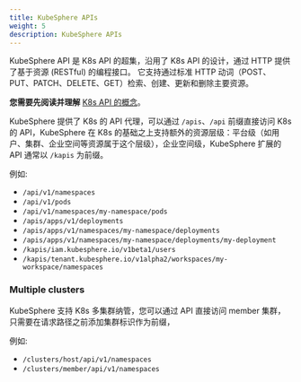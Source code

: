 ```yaml
---
title: KubeSphere APIs
weight: 5
description: KubeSphere APIs
---
```


KubeSphere API 是 K8s API 的超集，沿用了 K8s API 的设计，通过 HTTP 提供了基于资源 (RESTful) 的编程接口。 它支持通过标准 HTTP 动词（POST、PUT、PATCH、DELETE、GET）检索、创建、更新和删除主要资源。

**您需要先阅读并理解** [K8s API 的概念](https://kubernetes.io/zh-cn/docs/reference/using-api/api-concepts/)。

KubeSphere 提供了 K8s 的 API 代理，可以通过 `/apis`、`/api` 前缀直接访问 K8s 的 API，KubeSphere 在 K8s 的基础之上支持额外的资源层级：平台级（如用户、集群、企业空间等资源属于这个层级），企业空间级，KubeSphere 扩展的 API 通常以 `/kapis` 为前缀。

例如:
* `/api/v1/namespaces`
* `/api/v1/pods`
* `/api/v1/namespaces/my-namespace/pods`
* `/apis/apps/v1/deployments`
* `/apis/apps/v1/namespaces/my-namespace/deployments`
* `/apis/apps/v1/namespaces/my-namespace/deployments/my-deployment`
* `/kapis/iam.kubesphere.io/v1beta1/users`
* `/kapis/tenant.kubesphere.io/v1alpha2/workspaces/my-workspace/namespaces`


### Multiple clusters

KubeSphere 支持 K8s 多集群纳管，您可以通过 API 直接访问 member 集群，只需要在请求路径之前添加集群标识作为前缀，

例如:
* `/clusters/host/api/v1/namespaces`
* `/clusters/member/api/v1/namespaces`
